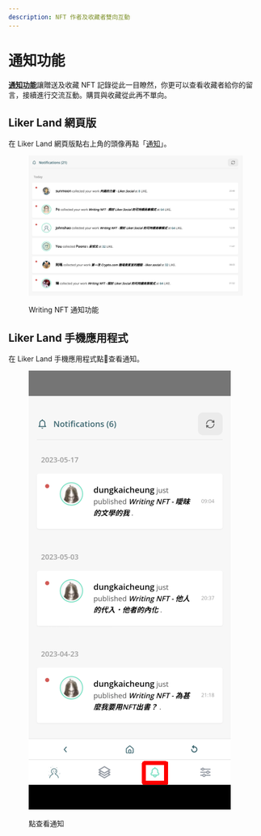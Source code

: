 ```yaml
---
description: NFT 作者及收藏者雙向互動
---
```


# 通知功能

[**通知功能**](https://liker.land/notifications)讓贈送及收藏 NFT 記錄從此一目瞭然，你更可以查看收藏者給你的留言，接續進行交流互動。購買與收藏從此再不單向。

## Liker Land 網頁版

在 Liker Land 網頁版點右上角的頭像再點「[通知](https://liker.land/notifications)」。

<figure><img src="../../.gitbook/assets/notifications.png" alt=""><figcaption><p>Writing NFT 通知功能</p></figcaption></figure>

## Liker Land 手機應用程式

在 Liker Land 手機應用程式點:bell:查看通知。

<figure><img src="../../.gitbook/assets/Liker Land app Writing NFT 3.png" alt=""><figcaption><p>點查看通知</p></figcaption></figure>
